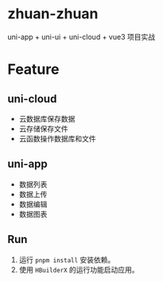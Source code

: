 # zhuan-zhuan

uni-app + uni-ui + uni-cloud + vue3 项目实战

# Feature

## uni-cloud

* 云数据库保存数据
* 云存储保存文件
* 云函数操作数据库和文件

## uni-app

* 数据列表
* 数据上传
* 数据编辑
* 数据图表

## Run

1. 运行 `pnpm install` 安装依赖。
2. 使用 `HBuilderX` 的运行功能启动应用。